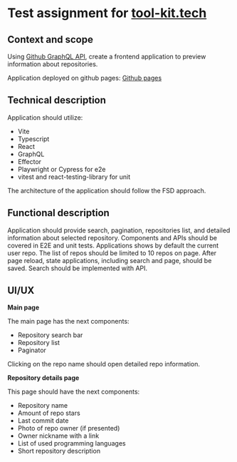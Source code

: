 # Test assignment for [tool-kit.tech](https://tool-kit.tech)

## Context and scope
Using [Github GraphQL API](https://docs.github.com/en/graphql), create a frontend application to preview information about repositories.

Application deployed on github pages: [Github pages](https://aikava.github.io/toolkit-test)

## Technical description
Application should utilize:
- Vite
- Typescript
- React
- GraphQL
- Effector
- Playwright or Cypress for e2e
- vitest and react-testing-library for unit

The architecture of the application should follow the FSD approach.

## Functional description
Application should provide search, pagination, repositories list, and detailed information about selected repository.
Components and APIs should be covered in E2E and unit tests.
Applications shows by default the current user repo.
The list of repos should be limited to 10 repos on page.
After page reload, state applications, including search and page, should be saved.
Search should be implemented with API.

## UI/UX

**Main page**

The main page has the next components:
- Repository search bar
- Repository list
- Paginator

Clicking on the repo name should open detailed repo information.

**Repository details page**

This page should have the next components:
- Repository name
- Amount of repo stars
- Last commit date
- Photo of repo owner (if presented)
- Owner nickname with a link
- List of used programming languages
- Short repository description
